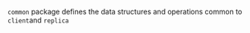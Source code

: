 ```common``` package defines the data structures and operations common to ```client```and ```replica```